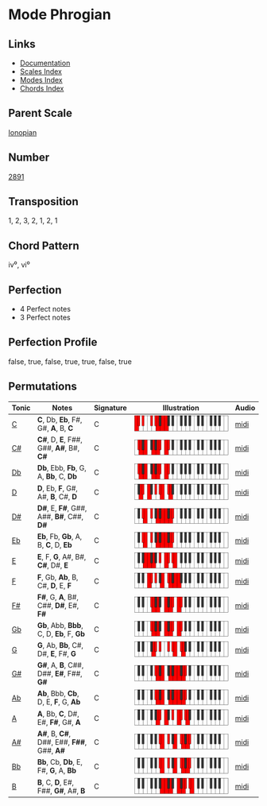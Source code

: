 # Mode Phrogian

## Links

- [Documentation](README.md)
- [Scales Index](Scales.md)
- [Modes Index](Modes.md)
- [Chords Index](Chords.md)

## Parent Scale

[Ionopian](ScaleIonopian.md)

## Number

[2891](https://ianring.com/musictheory/scales/2891)

## Transposition

1, 2, 3, 2, 1, 2, 1

## Chord Pattern

iv⁰, vi⁰

## Perfection

- 4 Perfect notes
- 3 Perfect notes

## Perfection Profile

false, true, false, true, true, false, true

## Permutations

| Tonic | Notes | Signature | Illustration | Audio |
|-------|-------|-----------|--------------|-------|
| [C](ModeCNaturalPhrogian.md) | **C**, Db, **Eb**, F#, G#, **A**, B, **C** | C | ![CNaturalPhrogian](ModeCNaturalPhrogian.png) | [midi](https://github.com/edipermadi/music/blob/main/docs/ModeCNaturalPhrogian.mid?raw=true) |
| [C#](ModeCSharpPhrogian.md) | **C#**, D, **E**, F##, G##, **A#**, B#, **C#** | C | ![CSharpPhrogian](ModeCSharpPhrogian.png) | [midi](https://github.com/edipermadi/music/blob/main/docs/ModeCSharpPhrogian.mid?raw=true) |
| [Db](ModeDFlatPhrogian.md) | **Db**, Ebb, **Fb**, G, A, **Bb**, C, **Db** | C | ![DFlatPhrogian](ModeDFlatPhrogian.png) | [midi](https://github.com/edipermadi/music/blob/main/docs/ModeDFlatPhrogian.mid?raw=true) |
| [D](ModeDNaturalPhrogian.md) | **D**, Eb, **F**, G#, A#, **B**, C#, **D** | C | ![DNaturalPhrogian](ModeDNaturalPhrogian.png) | [midi](https://github.com/edipermadi/music/blob/main/docs/ModeDNaturalPhrogian.mid?raw=true) |
| [D#](ModeDSharpPhrogian.md) | **D#**, E, **F#**, G##, A##, **B#**, C##, **D#** | C | ![DSharpPhrogian](ModeDSharpPhrogian.png) | [midi](https://github.com/edipermadi/music/blob/main/docs/ModeDSharpPhrogian.mid?raw=true) |
| [Eb](ModeEFlatPhrogian.md) | **Eb**, Fb, **Gb**, A, B, **C**, D, **Eb** | C | ![EFlatPhrogian](ModeEFlatPhrogian.png) | [midi](https://github.com/edipermadi/music/blob/main/docs/ModeEFlatPhrogian.mid?raw=true) |
| [E](ModeENaturalPhrogian.md) | **E**, F, **G**, A#, B#, **C#**, D#, **E** | C | ![ENaturalPhrogian](ModeENaturalPhrogian.png) | [midi](https://github.com/edipermadi/music/blob/main/docs/ModeENaturalPhrogian.mid?raw=true) |
| [F](ModeFNaturalPhrogian.md) | **F**, Gb, **Ab**, B, C#, **D**, E, **F** | C | ![FNaturalPhrogian](ModeFNaturalPhrogian.png) | [midi](https://github.com/edipermadi/music/blob/main/docs/ModeFNaturalPhrogian.mid?raw=true) |
| [F#](ModeFSharpPhrogian.md) | **F#**, G, **A**, B#, C##, **D#**, E#, **F#** | C | ![FSharpPhrogian](ModeFSharpPhrogian.png) | [midi](https://github.com/edipermadi/music/blob/main/docs/ModeFSharpPhrogian.mid?raw=true) |
| [Gb](ModeGFlatPhrogian.md) | **Gb**, Abb, **Bbb**, C, D, **Eb**, F, **Gb** | C | ![GFlatPhrogian](ModeGFlatPhrogian.png) | [midi](https://github.com/edipermadi/music/blob/main/docs/ModeGFlatPhrogian.mid?raw=true) |
| [G](ModeGNaturalPhrogian.md) | **G**, Ab, **Bb**, C#, D#, **E**, F#, **G** | C | ![GNaturalPhrogian](ModeGNaturalPhrogian.png) | [midi](https://github.com/edipermadi/music/blob/main/docs/ModeGNaturalPhrogian.mid?raw=true) |
| [G#](ModeGSharpPhrogian.md) | **G#**, A, **B**, C##, D##, **E#**, F##, **G#** | C | ![GSharpPhrogian](ModeGSharpPhrogian.png) | [midi](https://github.com/edipermadi/music/blob/main/docs/ModeGSharpPhrogian.mid?raw=true) |
| [Ab](ModeAFlatPhrogian.md) | **Ab**, Bbb, **Cb**, D, E, **F**, G, **Ab** | C | ![AFlatPhrogian](ModeAFlatPhrogian.png) | [midi](https://github.com/edipermadi/music/blob/main/docs/ModeAFlatPhrogian.mid?raw=true) |
| [A](ModeANaturalPhrogian.md) | **A**, Bb, **C**, D#, E#, **F#**, G#, **A** | C | ![ANaturalPhrogian](ModeANaturalPhrogian.png) | [midi](https://github.com/edipermadi/music/blob/main/docs/ModeANaturalPhrogian.mid?raw=true) |
| [A#](ModeASharpPhrogian.md) | **A#**, B, **C#**, D##, E##, **F##**, G##, **A#** | C | ![ASharpPhrogian](ModeASharpPhrogian.png) | [midi](https://github.com/edipermadi/music/blob/main/docs/ModeASharpPhrogian.mid?raw=true) |
| [Bb](ModeBFlatPhrogian.md) | **Bb**, Cb, **Db**, E, F#, **G**, A, **Bb** | C | ![BFlatPhrogian](ModeBFlatPhrogian.png) | [midi](https://github.com/edipermadi/music/blob/main/docs/ModeBFlatPhrogian.mid?raw=true) |
| [B](ModeBNaturalPhrogian.md) | **B**, C, **D**, E#, F##, **G#**, A#, **B** | C | ![BNaturalPhrogian](ModeBNaturalPhrogian.png) | [midi](https://github.com/edipermadi/music/blob/main/docs/ModeBNaturalPhrogian.mid?raw=true) |
